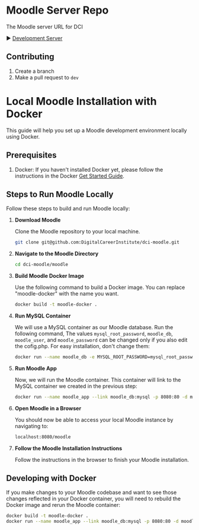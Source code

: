 # Moodle Server Repo

The Moodle server URL for DCI

▶️ [Development Server](https://dev.education.digitalcareerinstitute.de/)

## Contributing
1. Create a branch
2. Make a pull request to `dev`


# Local Moodle Installation with Docker

This guide will help you set up a Moodle development environment locally using Docker.

## Prerequisites

1. Docker: If you haven't installed Docker yet, please follow the instructions in the Docker [Get Started Guide](https://www.docker.com/get-started).

## Steps to Run Moodle Locally

Follow these steps to build and run Moodle locally:

1. **Download Moodle**

    Clone the Moodle repository to your local machine.

    ```bash
    git clone git@github.com:DigitalCareerInstitute/dci-moodle.git
    ```

2. **Navigate to the Moodle Directory**

    ```bash
    cd dci-moodle/moodle
    ```

3. **Build Moodle Docker Image**

    Use the following command to build a Docker image. You can replace "moodle-docker" with the name you want.

    ```bash
    docker build -t moodle-docker .
    ```

4. **Run MySQL Container**

    We will use a MySQL container as our Moodle database. Run the following command, The values `mysql_root_password`, `moodle_db`, `moodle_user`, and `moodle_password` can be changed only if you also edit the cofig.php. For easy installation, don't change them:

    ```bash
    docker run --name moodle_db -e MYSQL_ROOT_PASSWORD=mysql_root_password -e MYSQL_DATABASE=moodle_db -e MYSQL_USER=moodle_user -e MYSQL_PASSWORD=moodle_password -d mysql:latest
    ```

5. **Run Moodle App**

    Now, we will run the Moodle container. This container will link to the MySQL container we created in the previous step:

    ```bash
    docker run --name moodle_app --link moodle_db:mysql -p 8080:80 -d moodle-docker
    ```

6. **Open Moodle in a Browser**

    You should now be able to access your local Moodle instance by navigating to:

    ```bash
    localhost:8080/moodle
    ```

7. **Follow the Moodle Installation Instructions**

    Follow the instructions in the browser to finish your Moodle installation.

## Developing with Docker

If you make changes to your Moodle codebase and want to see those changes reflected in your Docker container, you will need to rebuild the Docker image and rerun the Moodle container:

```bash
docker build -t moodle-docker .
docker run --name moodle_app --link moodle_db:mysql -p 8080:80 -d moodle-docker

